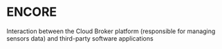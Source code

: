 # ENCORE
Interaction between the Cloud Broker platform (responsible for managing sensors data) and third-party software applications
